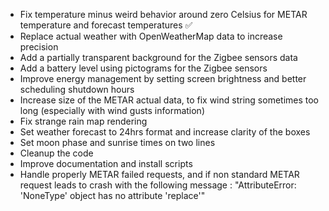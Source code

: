 - Fix temperature minus weird behavior around zero Celsius for METAR temperature and forecast temperatures ✅
- Replace actual weather with OpenWeatherMap data to increase precision
- Add a partially transparent background for the Zigbee sensors data
- Add a battery level using pictograms for the Zigbee sensors
- Improve energy management by setting screen brightness and better scheduling shutdown hours
- Increase size of the METAR actual data, to fix wind string sometimes too long (especially with wind gusts information)
- Fix strange rain map rendering
- Set weather forecast to 24hrs format and increase clarity of the boxes
- Set moon phase and sunrise times on two lines
- Cleanup the code
- Improve documentation and install scripts
- Handle properly METAR failed requests, and if non standard METAR request leads to crash with the following message : "AttributeError: 'NoneType' object has no attribute 'replace'"
